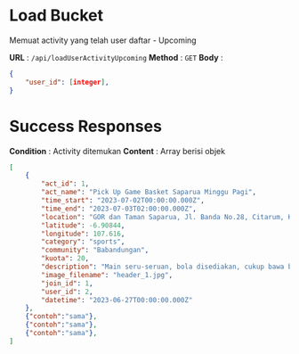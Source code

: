 # Load Bucket

Memuat activity yang telah user daftar - Upcoming

**URL** : `/api/loadUserActivityUpcoming`
**Method** : `GET`
**Body** :
```json
{
    "user_id": [integer],
}
```

# Success Responses
**Condition** : Activity ditemukan
**Content** : Array berisi objek
```json
[
    {
        "act_id": 1,
        "act_name": "Pick Up Game Basket Saparua Minggu Pagi",
        "time_start": "2023-07-02T00:00:00.000Z",
        "time_end": "2023-07-03T02:00:00.000Z",
        "location": "GOR dan Taman Saparua, Jl. Banda No.28, Citarum, Kec. Bandung Wetan, Kota Bandung, Jawa Barat 40115",
        "latitude": -6.90844,
        "longitude": 107.616,
        "category": "sports",
        "community": "Babandungan",
        "kuota": 20,
        "description": "Main seru-seruan, bola disediakan, cukup bawa badan saja :D",
        "image_filename": "header_1.jpg",
        "join_id": 1,
        "user_id": 2,
        "datetime": "2023-06-27T00:00:00.000Z"
    },
    {"contoh":"sama"},
    {"contoh":"sama"},
    {"contoh":"sama"},
]
```
